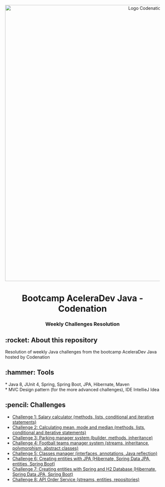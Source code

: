 <p align="center">
    <img alt="Logo Codenation" src="https://media-exp1.licdn.com/dms/image/C4E1BAQEP1qSz0r5URg/company-background_10000/0?e=2159024400&v=beta&t=NSPcEPkWo2GFIWArtamt_15UgvQPq02_CQd5Efay5gg" width="900px" />
</p>

<h1 align="center"> 
  Bootcamp AceleraDev Java - Codenation
  <h3 align="center">
    Weekly Challenges Resolution
  </h3>
</h1>

<h2>:rocket: About this repository </h2> 

Resolution of weekly Java challenges from the bootcamp AceleraDev Java hosted by Codenation

<h2>:hammer: Tools </h2>
* Java 8, JUnit 4, Spring, Spring Boot, JPA, Hibernate, Maven<br>
* MVC Design pattern (for the more advanced challenges), IDE IntellieJ Idea

<h2>:pencil: Challenges </h2>

* [Challenge 1: Salary calculator (methods, lists, conditional and iterative statements)](https://github.com/carolinegoulart/java-codenation-weekly-challenges/tree/master/challenge-01-salary-calculator)<br>
* [Challenge 2: Calculating mean, mode and median (methods, lists, conditional and iterative statements)](https://github.com/carolinegoulart/java-codenation-weekly-challenges/tree/master/challenge-01-salary-calculator)
* [Challenge 3: Parking manager system (builder, methods, inheritance)](https://github.com/carolinegoulart/java-codenation-weekly-challenges/tree/master/challenge-03-parking-manager-system)
* [Challenge 4: Football teams manager system (streams, inheritance, polymorphism, abstract classes)](https://github.com/carolinegoulart/java-codenation-weekly-challenges/tree/master/challenge-04-football-teams-manager-system)
* [Challenge 5: Classes manager (interfaces, annotations, Java reflection)](https://github.com/carolinegoulart/java-codenation-weekly-challenges/tree/master/challenge-05-classes-manager)
* [Challenge 6: Creating entities with JPA (Hibernate, Spring Data JPA, entities, Spring Boot)](https://github.com/carolinegoulart/java-codenation-weekly-challenges/tree/master/challenge-06-creating-entities-with-JPA-and-H2-Database)
* [Challenge 7: Creating entities with Spring and H2 Database (Hibernate, Spring Data JPA, Spring Boot)](https://github.com/carolinegoulart/java-codenation-weekly-challenges/tree/master/challenge-07-creating-entities-with-jpa-and-h2-database)
* [Challenge 8: API Order Service (streams, entities, repositories)](https://github.com/carolinegoulart/java-codenation-weekly-challenges/tree/master/challenge-08-API-order-service)
